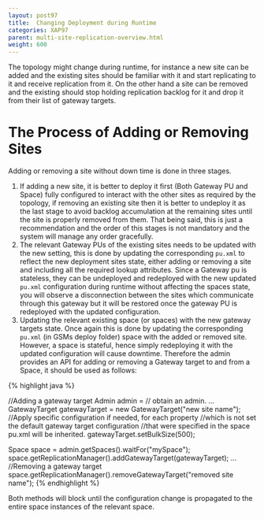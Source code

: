 ```yaml
---
layout: post97
title:  Changing Deployment during Runtime
categories: XAP97
parent: multi-site-replication-overview.html
weight: 600
---
```





The topology might change during runtime, for instance a new site can be added and the existing sites should be familiar with it and start replicating to it and receive replication from it. On the other hand a site can be removed and the existing should stop holding replication backlog for it and drop it from their list of gateway targets.

# The Process of Adding or Removing Sites

Adding or removing a site without down time is done in three stages.

1. If adding a new site, it is better to deploy it first (Both Gateway PU and Space) fully configured to interact with the other sites as required by the topology, if removing an existing site then it is better to undeploy it as the last stage to avoid backlog accumulation at the remaining sites until the site is properly removed from them. That being said, this is just a recommendation and the order of this stages is not mandatory and the system will manage any order gracefully.
1. The relevant Gateway PUs of the existing sites needs to be updated with the new setting, this is done by updating the corresponding `pu.xml` to reflect the new deployment sites state, either adding or removing a site and including all the required lookup attributes. Since a Gateway pu is stateless, they can be undeployed and redeployed with the new updated `pu.xml` configuration during runtime without affecting the spaces state, you will observe a disconnection between the sites which communicate through this gateway but it will be restored once the gateway PU is redeployed with the updated configuration.
1. Updating the relevant existing space (or spaces) with the new gateway targets state. Once again this is done by updating the corresponding `pu.xml` (in GSMs deploy folder) space with the added or removed site. However, a space is stateful, hence simply redeploying it with the updated configuration will cause downtime. Therefore the admin provides an API for adding or removing a Gateway target to and from a Space, it should be used as follows:

{% highlight java %}

//Adding a gateway target
Admin admin = // obtain an admin.
...
GatewayTarget gatewayTarget = new GatewayTarget("new site name");
//Apply specific configuration if needed, for each property
//which is not set the default gateway target configuration
//that were specified in the space pu.xml will be inherited.
gatewayTarget.setBulkSize(500);

Space space = admin.getSpaces().waitFor("mySpace");
space.getReplicationManager().addGatewayTarget(gatewayTarget);
...
//Removing a gateway target
space.getReplicationManager().removeGatewayTarget("removed site name");
{% endhighlight %}

Both methods will block until the configuration change is propagated to the entire space instances of the relevant space.
